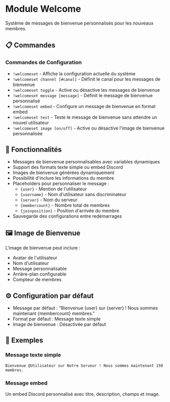 # Module Welcome

Système de messages de bienvenue personnalisés pour les nouveaux membres.

## 📋 Commandes

### Commandes de Configuration
- `!welcomeset` - Affiche la configuration actuelle du système
- `!welcomeset channel [#canal]` - Définit le canal pour les messages de bienvenue
- `!welcomeset toggle` - Active ou désactive les messages de bienvenue
- `!welcomeset message [message]` - Définit le message de bienvenue personnalisé
- `!welcomeset embed` - Configure un message de bienvenue en format embed
- `!welcomeset test` - Teste le message de bienvenue sans attendre un nouvel utilisateur
- `!welcomeset image [on/off]` - Active ou désactive l'image de bienvenue personnalisée

## 🔧 Fonctionnalités

- Messages de bienvenue personnalisables avec variables dynamiques
- Support des formats texte simple ou embed Discord
- Images de bienvenue générées dynamiquement
- Possibilité d'inclure les informations du membre
- Placeholders pour personnaliser le message :
  - `{user}` - Mention de l'utilisateur
  - `{username}` - Nom d'utilisateur sans discriminateur
  - `{server}` - Nom du serveur
  - `{membercount}` - Nombre total de membres
  - `{joinposition}` - Position d'arrivée du membre
- Sauvegarde des configurations entre redémarrages

## 🖼️ Image de Bienvenue

L'image de bienvenue peut inclure :
- Avatar de l'utilisateur
- Nom d'utilisateur
- Message personnalisable
- Arrière-plan configurable
- Compteur de membres

## ⚙️ Configuration par défaut

- Message par défaut : "Bienvenue {user} sur {server} ! Nous sommes maintenant {membercount} membres."
- Format par défaut : Message texte simple
- Image de bienvenue : Désactivée par défaut

## 🔄 Exemples

### Message texte simple
```
Bienvenue @Utilisateur sur Notre Serveur ! Nous sommes maintenant 150 membres.
```

### Message embed
Un embed Discord personnalisé avec titre, description, champs et image. 